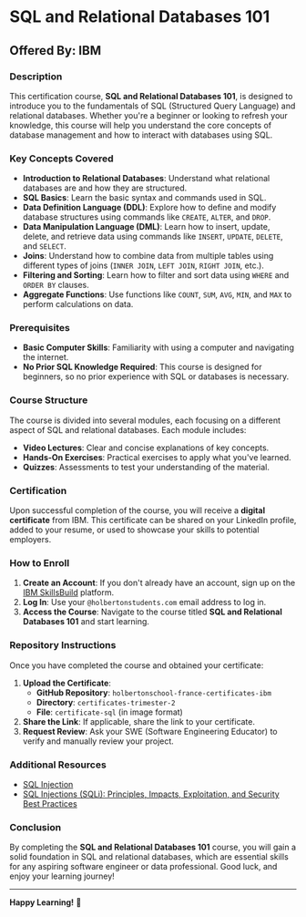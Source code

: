 # SQL and Relational Databases 101

## Offered By: IBM

### Description

This certification course, **SQL and Relational Databases 101**, is designed to introduce you to the fundamentals of SQL (Structured Query Language) and relational databases. Whether you're a beginner or looking to refresh your knowledge, this course will help you understand the core concepts of database management and how to interact with databases using SQL.

### Key Concepts Covered

- **Introduction to Relational Databases**: Understand what relational databases are and how they are structured.
- **SQL Basics**: Learn the basic syntax and commands used in SQL.
- **Data Definition Language (DDL)**: Explore how to define and modify database structures using commands like `CREATE`, `ALTER`, and `DROP`.
- **Data Manipulation Language (DML)**: Learn how to insert, update, delete, and retrieve data using commands like `INSERT`, `UPDATE`, `DELETE`, and `SELECT`.
- **Joins**: Understand how to combine data from multiple tables using different types of joins (`INNER JOIN`, `LEFT JOIN`, `RIGHT JOIN`, etc.).
- **Filtering and Sorting**: Learn how to filter and sort data using `WHERE` and `ORDER BY` clauses.
- **Aggregate Functions**: Use functions like `COUNT`, `SUM`, `AVG`, `MIN`, and `MAX` to perform calculations on data.

### Prerequisites

- **Basic Computer Skills**: Familiarity with using a computer and navigating the internet.
- **No Prior SQL Knowledge Required**: This course is designed for beginners, so no prior experience with SQL or databases is necessary.

### Course Structure

The course is divided into several modules, each focusing on a different aspect of SQL and relational databases. Each module includes:

- **Video Lectures**: Clear and concise explanations of key concepts.
- **Hands-On Exercises**: Practical exercises to apply what you've learned.
- **Quizzes**: Assessments to test your understanding of the material.

### Certification

Upon successful completion of the course, you will receive a **digital certificate** from IBM. This certificate can be shared on your LinkedIn profile, added to your resume, or used to showcase your skills to potential employers.

### How to Enroll

1. **Create an Account**: If you don't already have an account, sign up on the [IBM SkillsBuild](https://skillsbuild.org) platform.
2. **Log In**: Use your `@holbertonstudents.com` email address to log in.
3. **Access the Course**: Navigate to the course titled **SQL and Relational Databases 101** and start learning.

### Repository Instructions

Once you have completed the course and obtained your certificate:

1. **Upload the Certificate**: 
   - **GitHub Repository**: `holbertonschool-france-certificates-ibm`
   - **Directory**: `certificates-trimester-2`
   - **File**: `certificate-sql` (in image format)
2. **Share the Link**: If applicable, share the link to your certificate.
3. **Request Review**: Ask your SWE (Software Engineering Educator) to verify and manually review your project.

### Additional Resources

- [SQL Injection](https://owasp.org/www-community/attacks/SQL_Injection)
- [SQL Injections (SQLi): Principles, Impacts, Exploitation, and Security Best Practices](https://www.acunetix.com/websitesecurity/sql-injection/)

### Conclusion

By completing the **SQL and Relational Databases 101** course, you will gain a solid foundation in SQL and relational databases, which are essential skills for any aspiring software engineer or data professional. Good luck, and enjoy your learning journey!

---

**Happy Learning!** 🚀